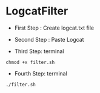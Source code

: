 # LogcatFilter

- First Step : Create logcat.txt file

- Second Step : Paste Logcat

- Third Step: terminal

```
chmod +x filter.sh
```

- Fourth Step: terminal

```
./filter.sh
```
